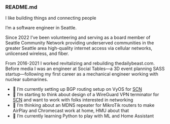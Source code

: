 ### README.md

I like building things and connecting people

I’m a software engineer in Seattle.

Since 2022 I’ve been volunteering and serving as a board member of Seattle Community Network providing underserved communities in the greater Seattle area high-quality internet access via cellular networks, unlicensed wireless, and fiber.

From 2016-2021 I worked revitalizing and rebuilding thedailybeast.com. Before media I was an engineer at Social Tables—a 3D event planning SASS startup—following my first career as a mechanical engineer working with nuclear submarines.

- 🔭 I’m currently setting up BGP routing setup on VyOS for [SCN](https://seattlecommunitynetwork.org)
- 👯 I’m starting to think about design of a WireGuard VPN terminator for [SCN](https://seattlecommunitynetwork.org) and want to work with folks interested in networking
- 🤔 I’m thinking about an MDNS repeater for MikroTik routers to make AirPlay and Chromecast work at home, HMU about that
- 🌱 I’m currently learning Python to play with ML and Home Assistant

<!--
**johnelliott/johnelliott** is a ✨ _special_ ✨ repository because its `README.md` (this file) appears on your GitHub profile.

Here are some ideas to get you started:

- 🔭 I’m currently working on ...
- 🌱 I’m currently learning ...
- 👯 I’m looking to collaborate on ...
- 🤔 I’m looking for help with ...
- 💬 Ask me about ...
- 📫 How to reach me: ...
- 😄 Pronouns: ...
- ⚡ Fun fact: ...
-->
